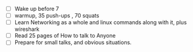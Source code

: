 - [ ] Wake up before 7
- [ ] warmup,  35 push-ups , 70 squats 
- [ ] Learn Networking as a whole and linux commands along with it, plus wireshark 
- [ ] Read 25 pages of How to talk to Anyone 
- [ ] Prepare for small talks, and obvious situations.
